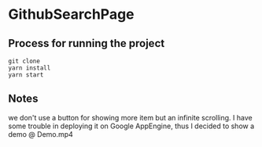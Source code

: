 # GithubSearchPage

## Process for running the project

```
git clone
yarn install
yarn start
```
## Notes
we don't use a button for showing more item but an infinite scrolling.
I have some trouble in deploying it on Google AppEngine, thus I decided to show a demo @ Demo.mp4
